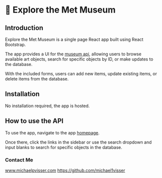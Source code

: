 # :art: Explore the Met Museum

## Introduction

Explore the Met Museum is a single page React app built using React Bootstrap. 

The app provides a UI for the [museum api](https://github.com/michael1visser/museum-api), allowing users to browse available art objects, search for specific objects by ID, or make updates to the database. 

With the included forms, users can add new items, update existing items, or delete items from the database.

## Installation

No installation required, the app is hosted.

## How to use the API

To use the app, navigate to the app [homepage](https://michael1visser.github.io/explore-met-museum). 

Once there, click the links in the sidebar or use the search dropdown and input blanks to search for specific objects in the database. 

### Contact Me

www.michaelpvisser.com
https://github.com/michael1visser